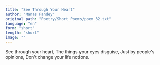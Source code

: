 ```yaml
---
title: "See Through Your Heart"
author: "Manas Pandey"
original_path: "Poetry/Short_Poems/poem_32.txt"
language: "en"
form: "short"
length: "short"
image: ""
---
```

See through your heart,
The things your eyes disguise,
Just by people's opinions,
Don't change your life notions.